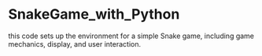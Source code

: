 # SnakeGame_with_Python
this code sets up the environment for a simple Snake game, including game mechanics, display, and user interaction.
